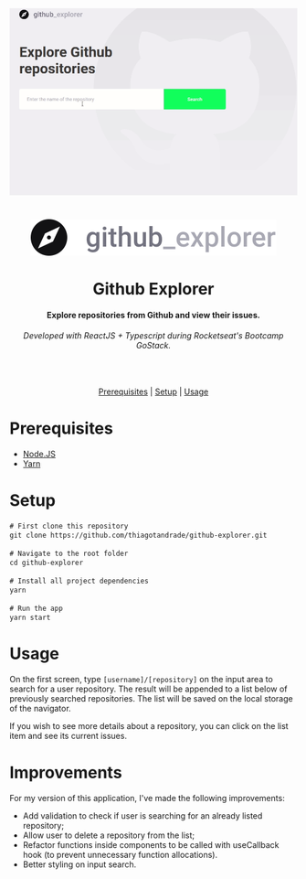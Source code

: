 ![Demo](.github/demo.gif)

<h1 align="center">
  <img  src="src/assets/logo.svg"/>
  <br>
  <br>
  Github Explorer
</h1>

<h4 align="center">
  Explore repositories from Github and view their issues.
</h4>

<h6 align="center">
  Developed with ReactJS + Typescript during Rocketseat's Bootcamp GoStack.
</h6>

<br/>

<p align="center">
  <a href="#prerequisites">Prerequisites</a> |
  <a href="#setup">Setup</a> |
  <a href="#usage">Usage</a>
</p>

# Prerequisites

* [Node.JS](https://nodejs.org/)
* [Yarn](https://classic.yarnpkg.com/)

# Setup
```
# First clone this repository
git clone https://github.com/thiagotandrade/github-explorer.git

# Navigate to the root folder
cd github-explorer

# Install all project dependencies
yarn

# Run the app
yarn start
```

# Usage

On the first screen, type `[username]/[repository]` on the input area to search for a user repository. The result will be appended to a list below of previously searched repositories. The list will be saved on the local storage of the navigator.

If you wish to see more details about a repository, you can click on the list item and see its current issues.

# Improvements
For my version of this application, I've made the following improvements:
- Add validation to check if user is searching for an already listed repository;
- Allow user to delete a repository from the list;
- Refactor functions inside components to be called with useCallback hook (to prevent unnecessary function allocations).
- Better styling on input search.
